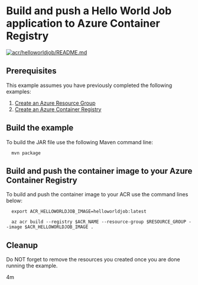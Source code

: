 
# Build and push a Hello World Job application to Azure Container Registry

[![acr/helloworldjob/README.md](https://github.com/Azure-Samples/java-on-azure-examples/actions/workflows/acr_helloworldjob_README_md.yml/badge.svg)](https://github.com/Azure-Samples/java-on-azure-examples/actions/workflows/acr_helloworldjob_README_md.yml)

## Prerequisites

This example assumes you have previously completed the following examples:

1. [Create an Azure Resource Group](../../group/create/README.md)
1. [Create an Azure Container Registry](../create/README.md)

<!-- 

  if [[ -z $REGION ]]; then
    export REGION=westus
  fi

  -->
<!-- workflow.cron(0 12 * * 5) -->
<!-- workflow.javaVersion(17) -->
<!-- workflow.include(../create/README.md) -->

## Build the example

<!-- workflow.run()

  cd acr/helloworldjob

  -->

To build the JAR file use the following Maven command line:

```shell
  mvn package
```

## Build and push the container image to your Azure Container Registry

To build and push the container image to your ACR use the command lines below:

```shell
  export ACR_HELLOWORLDJOB_IMAGE=helloworldjob:latest

  az acr build --registry $ACR_NAME --resource-group $RESOURCE_GROUP --image $ACR_HELLOWORLDJOB_IMAGE .
```

<!-- workflow.run()

  cd ../..

  -->

<!-- workflow.directOnly()

  export RESULT=$(az acr repository show --name $ACR_NAME --image $ACR_HELLOWORLDJOB_IMAGE)
  az group delete --name $RESOURCE_GROUP --yes || true
  if [[ -z $RESULT ]]; then
    echo "Unable to find " $ACR_HELLOWORLDJOB_IMAGE " image"
    exit 1
  fi

  -->

## Cleanup

Do NOT forget to remove the resources you created once you are done running the
example.

4m
